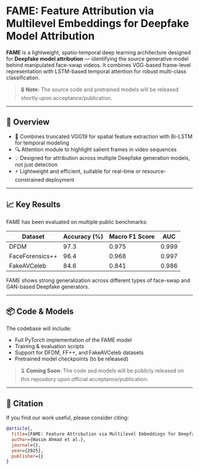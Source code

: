 # FAME: Feature Attribution via Multilevel Embeddings for Deepfake Model Attribution

**FAME** is a lightweight, spatio-temporal deep learning architecture designed for **Deepfake model attribution** — identifying the source generative model behind manipulated face-swap videos. It combines VGG-based frame-level representation with LSTM-based temporal attention for robust multi-class classification.

> 🔒 **Note:** The source code and pretrained models will be released shortly upon acceptance/publication.

---

## 🧠 Overview

- 🧩 Combines truncated VGG19 for spatial feature extraction with Bi-LSTM for temporal modeling
- 🔍 Attention module to highlight salient frames in video sequences
- 💡 Designed for attribution across multiple Deepfake generation models, not just detection
- ⚡ Lightweight and efficient, suitable for real-time or resource-constrained deployment

---

## 📈 Key Results

FAME has been evaluated on multiple public benchmarks:

| Dataset         | Accuracy (%) | Macro F1 Score | AUC     |
|-----------------|--------------|----------------|---------|
| DFDM            | 97.3         | 0.975          | 0.999   |
| FaceForensics++ | 96.4         | 0.968          | 0.997   |
| FakeAVCeleb     | 84.6         | 0.841          | 0.986   |

FAME shows strong generalization across different types of face-swap and GAN-based Deepfake generators.

---

## 📦 Code & Models

The codebase will include:

- Full PyTorch implementation of the FAME model
- Training & evaluation scripts
- Support for DFDM, FF++, and FakeAVCeleb datasets
- Pretrained model checkpoints (to be released)

> ⏳ **Coming Soon**: The code and models will be publicly released on this repository upon official acceptance/publication.

---

## 📄 Citation

If you find our work useful, please consider citing:

```bibtex
@article{,
  title={FAME: Feature Attribution via Multilevel Embeddings for Deepfake Model Attribution},
  author={Wasim Ahmad et al.},
  journal={},
  year={2025},
  publisher={}
}
